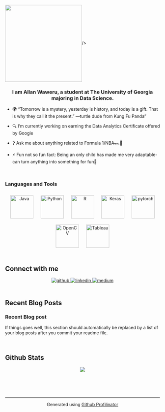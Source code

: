 <img src="https://user-images.githubusercontent.com/94552522/151001623-05932ba3-45e6-4f0a-9df5-edeb5317da6d.gif" width="250" height="250" align="center">/>

### <div align="center">I am Allan Waweru, a student at The University of Georgia majoring in Data Science.</div>  
  

- 🌍 “Tomorrow is a mystery, yesterday is history, and today is a gift. That is why they call it the present.” —turtle dude from Kung Fu Panda”  
  

-  🔍 I’m currently working on earning the Data Analytics Certificate offered by Google  
  

- ❓ Ask me about anything related to Formula 1/NBA🏎️🏀  
  

- ⚡ Fun not so fun fact: Being an only child has made me very adaptable-can turn anything into something for fun🌚  
  

<br/>  



### Languages and Tools  
<div align="center">  
<img style="margin: 10px" src="https://profilinator.rishav.dev/skills-assets/java-original-wordmark.svg" alt="Java" height="75" />  
<img style="margin: 10px" src="https://profilinator.rishav.dev/skills-assets/python-original.svg" alt="Python" height="75" />  
<img style="margin: 10px" src="https://profilinator.rishav.dev/skills-assets/r.svg" alt="R" height="75" />  
<img style="margin: 10px" src="https://profilinator.rishav.dev/skills-assets/keras.png" alt="Keras" height="75" />  
<img style="margin: 10px" src="https://profilinator.rishav.dev/skills-assets/pytorch-icon.svg" alt="pytorch" height="75" />  
<img style="margin: 10px" src="https://profilinator.rishav.dev/skills-assets/opencv-icon.svg" alt="OpenCV" height="75" />  
<img style="margin: 10px" src="https://profilinator.rishav.dev/skills-assets/tableau.svg" alt="Tableau" height="75" />  
</div>  

<br/>  


## Connect with me  
<div align="center">
<a href="https://github.com/https://github.com/Allanwaweru" target="_blank">
<img src=https://img.shields.io/badge/github-%2324292e.svg?&style=for-the-badge&logo=github&logoColor=white alt=github style="margin-bottom: 5px;" />
</a>
<a href="https://linkedin.com/in/https://www.linkedin.com/in/allan-waweru/" target="_blank">
<img src=https://img.shields.io/badge/linkedin-%231E77B5.svg?&style=for-the-badge&logo=linkedin&logoColor=white alt=linkedin style="margin-bottom: 5px;" />
</a>
<a href="https://medium.com/https://medium.com/@allan.n.waweru" target="_blank">
<img src=https://img.shields.io/badge/medium-%23292929.svg?&style=for-the-badge&logo=medium&logoColor=white alt=medium style="margin-bottom: 5px;" />
</a>  
</div>  
  

<br/>  


## Recent Blog Posts  


### Recent Blog post  
<!-- BLOG-POST-LIST:START -->  
If things goes well, this section should automatically be replaced by a list of your blog posts after you commit your readme file. 
<!-- BLOG-POST-LIST:END -->  

<br/>  


## Github Stats  
<div align="center"><img src="https://github-readme-stats.vercel.app/api?username=Allanwaweru&show_icons=true&count_private=true&hide_border=true" align="center" /></div>  

<br/>  


<br/>  

  

<br/>  


<br />

----
<div align="center">Generated using <a href="https://profilinator.rishav.dev/" target="_blank">Github Profilinator</a></div>

